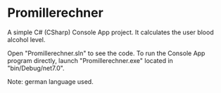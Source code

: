 # Promillerechner
A simple C# (CSharp) Console App project. It calculates the user blood alcohol level. 

Open "Promillerechner.sln" to see the code. To run the Console App program directly, launch "Promillerechner.exe" located in "bin/Debug/net7.0". 

Note: german language used. 
